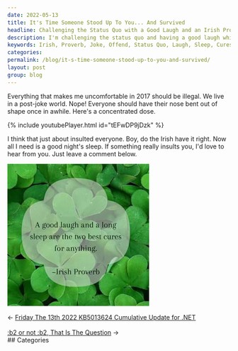 ```yaml
---
date: 2022-05-13
title: It's Time Someone Stood Up To You... And Survived
headline: Challenging the Status Quo with a Good Laugh and an Irish Proverb!
description: I'm challenging the status quo and having a good laugh while doing it! Taking inspiration from an Irish proverb, I'm making a joke that offends everyone. If you were offended by my joke, let me know in the comments below. Join me in my journey of standing up to the status quo and having a good laugh while doing it!
keywords: Irish, Proverb, Joke, Offend, Status Quo, Laugh, Sleep, Cures, Challenge, Comments
categories: 
permalink: /blog/it-s-time-someone-stood-up-to-you-and-survived/
layout: post
group: blog
---
```



Everything that makes me uncomfortable in 2017 should be illegal. We live in a
post-joke world. Nope! Everyone should have their nose bent out of shape once
in awhile. Here's a concentrated dose.

{% include youtubePlayer.html id="tEFwDP9jDzk" %}

I think that just about insulted everyone. Boy, do the Irish have it right. Now
all I need is a good night's sleep. If something really insults you, I'd love
to hear from you. Just leave a comment below.

![A Good Laugh and a Long Sleep are the Two Best Cures for Anything](/assets/images/good-joke-and-long-sleep-cure-for-anything-irish-proverb.jpg)

<div class="arrow-links"><div class="post-nav-prev"><span class="arrow">&larr;&nbsp;</span><a href="/blog/friday-the-13th-2022-kb5013624-cumulative-update-for-net/">Friday The 13th 2022 KB5013624 Cumulative Update for .NET</a></div> &nbsp; <div class="post-nav-next"><a href="/blog/b2-or-not-b2-that-is-the-question/">:b2 or not :b2, That Is The Question</a><span class="arrow">&nbsp;&rarr;</span></div></div>
## Categories

<ul></ul>